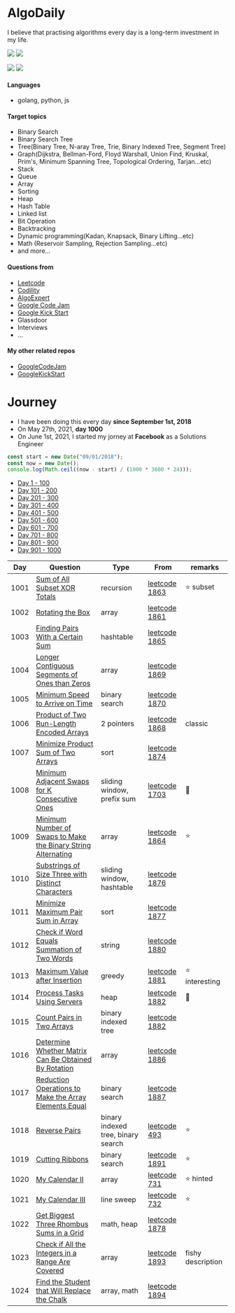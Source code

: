 # AlgoDaily

I believe that practising algorithms every day is a long-term investment in my life.

[![](https://img.shields.io/badge/dynamic/json?style=flat&labelColor=black&color=green&label=Solved&query=solvedOverTotal&url=https%3A%2F%2Fleetcode-badge.vercel.app%2Fapi%2Fusers%2Fcalvinchankf&logo=leetcode&logoColor=yellow)](https://leetcode.com/calvinchankf/)
[![](https://img.shields.io/badge/dynamic/json?style=flat&labelColor=black&color=green&label=Ranking&query=ranking&url=https%3A%2F%2Fleetcode-badge.vercel.app%2Fapi%2Fusers%2Fcalvinchankf&logo=leetcode&logoColor=yellow)](https://leetcode.com/calvinchankf/)

![](https://badges.pufler.dev/created/calvinchankf/algodaily)
![](https://badges.pufler.dev/updated/calvinchankf/algodaily)

#### Languages

-   golang, python, js

#### Target topics

-   Binary Search
-   Binary Search Tree
-   Tree(Binary Tree, N-aray Tree, Trie, Binary Indexed Tree, Segment Tree)
-   Graph(Dijkstra, Bellman-Ford, Floyd Warshall, Union Find, Kruskal, Prim's, Minimum Spanning Tree, Topological Ordering, Tarjan...etc)
-   Stack
-   Queue
-   Array
-   Sorting
-   Heap
-   Hash Table
-   Linked list
-   Bit Operation
-   Backtracking
-   Dynamic programming(Kadan, Knapsack, Binary Lifting...etc)
-   Math (Reservoir Sampling, Rejection Sampling...etc)
-   and more...

#### Questions from

-   [Leetcode](https://leetcode.com)
-   [Codility](https://app.codility.com/programmers/lessons/)
-   [AlgoExpert](https://www.algoexpert.io)
-   [Google Code Jam](https://codingcompetitions.withgoogle.com/codejam)
-   [Google Kick Start](https://codingcompetitions.withgoogle.com/kickstart/)
-   Glassdoor
-   Interviews
-   ...

#### My other related repos

-   [GoogleCodeJam](https://github.com/calvinchankf/GoogleCodeJam)
-   [GoogleKickStart](https://github.com/calvinchankf/GoogleKickStart)

# Journey

-   I have been doing this every day **since September 1st, 2018**
-   On May 27th, 2021, **day 1000**
-   On June 1st, 2021, I started my jorney at **Facebook** as a Solutions Engineer

```js
const start = new Date("09/01/2018");
const now = new Date();
console.log(Math.ceil((now - start) / (1000 * 3600 * 24)));
```

-   [Day 1 - 100](./markdowns/day1-100.md)
-   [Day 101 - 200](./markdowns/day101-200.md)
-   [Day 201 - 300](./markdowns/day201-300.md)
-   [Day 301 - 400](./markdowns/day301-400.md)
-   [Day 401 - 500](./markdowns/day401-500.md)
-   [Day 501 - 600](./markdowns/day501-600.md)
-   [Day 601 - 700](./markdowns/day601-700.md)
-   [Day 701 - 800](./markdowns/day701-800.md)
-   [Day 801 - 900](./markdowns/day801-900.md)
-   [Day 901 - 1000](./markdowns/day901-1000.md)

| Day  | Question                                                                                                                                      | Type                       | From                                                                                                          | remarks         |
| ---- | --------------------------------------------------------------------------------------------------------------------------------------------- | -------------------------- | ------------------------------------------------------------------------------------------------------------- | --------------- |
| 1001 | [Sum of All Subset XOR Totals](leetcode/1863-sum-of-all-subset-xor-totals)                                                                    | recursion                  | [leetcode 1863](https://leetcode.com/problems/sum-of-all-subset-xor-totals/)                                  | ⭐️ subset      |
| 1002 | [Rotating the Box](leetcode/1861-rotating-the-box)                                                                                            | array                      | [leetcode 1861](https://leetcode.com/problems/rotating-the-box/)                                              |                 |
| 1003 | [Finding Pairs With a Certain Sum](/leetcode/1865-finding-pairs-with-a-certain-sum)                                                           | hashtable                  | [leetcode 1865](https://leetcode.com/problems/finding-pairs-with-a-certain-sum/)                              |                 |
| 1004 | [Longer Contiguous Segments of Ones than Zeros](/leetcode/1869-longer-contiguous-segments-of-ones-than-zeros)                                 | array                      | [leetcode 1869](https://leetcode.com/problems/longer-contiguous-segments-of-ones-than-zeros/)                 |                 |
| 1005 | [Minimum Speed to Arrive on Time](/leetcode/1870-minimum-speed-to-arrive-on-time)                                                             | binary search              | [leetcode 1870](https://leetcode.com/problems/minimum-speed-to-arrive-on-time/)                               |                 |
| 1006 | [Product of Two Run-Length Encoded Arrays](/leetcode/1868-product-of-two-run-length-encoded-arrays)                                           | 2 pointers                 | [leetcode 1868](https://leetcode.com/problems/product-of-two-run-length-encoded-arrays/)                      | classic         |
| 1007 | [Minimize Product Sum of Two Arrays](/leetcode/1874-minimize-product-sum-of-two-arrays)                                                       | sort                       | [leetcode 1874](https://leetcode.com/problems/minimize-product-sum-of-two-arrays/)                            |                 |
| 1008 | [Minimum Adjacent Swaps for K Consecutive Ones](/leetcode/1703-minimum-adjacent-swaps-for-k-consecutive-ones)                                 | sliding window, prefix sum | [leetcode 1703](https://leetcode.com/problems/minimum-adjacent-swaps-for-k-consecutive-ones/)                 | 📌              |
| 1009 | [Minimum Number of Swaps to Make the Binary String Alternating](/leetcode/1864-minimum-number-of-swaps-to-make-the-binary-string-alternating) | array                      | [leetcode 1864](https://leetcode.com/problems/minimum-number-of-swaps-to-make-the-binary-string-alternating/) | ⭐️             |
| 1010 | [Substrings of Size Three with Distinct Characters](/leetcode/1876-substrings-of-size-three-with-distinct-characters)                         | sliding window, hashtable  | [leetcode 1876](https://leetcode.com/problems/substrings-of-size-three-with-distinct-characters/)             |                 |
| 1011 | [Minimize Maximum Pair Sum in Array](/leetcode/1877-minimize-maximum-pair-sum-in-array)                                                       | sort                       | [leetcode 1877](https://leetcode.com/problems/minimize-maximum-pair-sum-in-array/)                            |                 |
| 1012 | [Check if Word Equals Summation of Two Words](/leetcode/1880-check-if-word-equals-summation-of-two-words)                                     | string                     | [leetcode 1880](https://leetcode.com/problems/check-if-word-equals-summation-of-two-words/)                   |                 |
| 1013 | [Maximum Value after Insertion](/leetcode/1881-maximum-value-after-insertion)                                                                 | greedy                     | [leetcode 1881](https://leetcode.com/problems/maximum-value-after-insertion/)                                 | ⭐️ interesting |
| 1014 | [Process Tasks Using Servers](/leetcode/1882-process-tasks-using-servers)                                                                     | heap                       | [leetcode 1882](https://leetcode.com/problems/process-tasks-using-servers/)                                   | 📌              |
| 1015 | [Count Pairs in Two Arrays](/leetcode/1885-count-pairs-in-two-arrays)                                                                         | binary indexed tree        | [leetcode 1882](https://leetcode.com/problems/count-pairs-in-two-arrays/)                                     |                 |
| 1016 | [Determine Whether Matrix Can Be Obtained By Rotation](/leetcode/1886-determine-whether-matrix-can-be-obtained-by-rotation)                   | array                      | [leetcode 1886](https://leetcode.com/problems/determine-whether-matrix-can-be-obtained-by-rotation/)          |            |
| 1017 | [Reduction Operations to Make the Array Elements Equal](/leetcode/1887-reduction-operations-to-make-the-array-elements-equal)                 | binary search              | [leetcode 1887](https://leetcode.com/problems/reduction-operations-to-make-the-array-elements-equal/)         |            |
| 1018 | [Reverse Pairs](/leetcode/493-reverse-pairs)                                                                                                  | binary indexed tree, binary search | [leetcode 493](https://leetcode.com/problems/reverse-pairs/)                                                  | ⭐️        |
| 1019 | [Cutting Ribbons](/leetcode/1891-cutting-ribbons)                                                                                             | binary search              | [leetcode 1891](https://leetcode.com/problems/cutting-ribbons/)                                               | ⭐️             |
| 1020 | [My Calendar II](/leetcode/731-my-calendar-ii)                                                                                                | array                      | [leetcode 731](https://leetcode.com/problems/my-calendar-ii/)                                                 | ⭐️ hinted      |
| 1021 | [My Calendar III](/leetcode/732-my-calendar-iii)                                                                                              | line sweep                 | [leetcode 732](https://leetcode.com/problems/my-calendar-iii/)                                                | ⭐️             |
| 1022 | [Get Biggest Three Rhombus Sums in a Grid](/leetcode/1878-get-biggest-three-rhombus-sums-in-a-grid)                                           | math, heap                 | [leetcode 1878](https://leetcode.com/problems/get-biggest-three-rhombus-sums-in-a-grid/)                      |                 |
| 1023 | [Check if All the Integers in a Range Are Covered](/leetcode/1893-check-if-all-the-integers-in-a-range-are-covered)                           | array                      | [leetcode 1893](https://leetcode.com/problems/check-if-all-the-integers-in-a-range-are-covered/)              | fishy description |
| 1024 | [Find the Student that Will Replace the Chalk](/leetcode/1894-find-the-student-that-will-replace-the-chalk)                                   | array, math                | [leetcode 1894](https://leetcode.com/problems/find-the-student-that-will-replace-the-chalk/)                  |                 |
